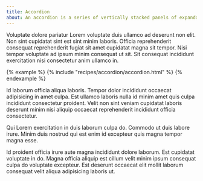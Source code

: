 ```yaml
---
title: Accordion
about: An accordion is a series of vertically stacked panels of expandable and collapsible content.
---
```


Voluptate dolore pariatur Lorem voluptate duis ullamco ad deserunt non elit. Non sint cupidatat sint est sint minim laboris. Officia reprehenderit consequat reprehenderit fugiat sit amet cupidatat magna sit tempor. Nisi tempor voluptate ad ipsum minim consequat ut sit. Sit consequat incididunt exercitation nisi consectetur anim ullamco in.

{% example %}
{% include "recipes/accordion/accordion.html" %}
{% endexample %}

Id laborum officia aliqua laboris. Tempor dolor incididunt occaecat adipisicing in amet culpa. Est ullamco laboris nulla id minim amet quis culpa incididunt consectetur proident. Velit non sint veniam cupidatat laboris deserunt minim nisi aliquip occaecat reprehenderit incididunt officia consectetur.

Qui Lorem exercitation in duis laborum culpa do. Commodo ut duis labore irure. Minim duis nostrud qui est enim id excepteur quis magna tempor magna esse.

Id proident officia irure aute magna incididunt dolore laborum. Est cupidatat voluptate in do. Magna officia aliquip est cillum velit minim ipsum consequat culpa do voluptate excepteur. Est deserunt occaecat elit mollit laborum consequat velit aliqua adipisicing laboris ut.
